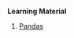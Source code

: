 **Learning Material**

1. [Pandas](https://pandas.pydata.org/pandas-docs/stable/user_guide/10min.html)
